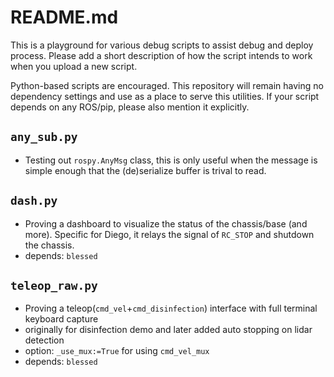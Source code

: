 # README.md

This is a playground for various debug scripts to assist debug and deploy process. Please add a short description of how the script intends to work when you upload a new script.

Python-based scripts are encouraged. This repository will remain having no dependency settings and use as a place to serve this utilities. If your script depends on any ROS/pip, please also mention it explicitly.

## `any_sub.py`
- Testing out `rospy.AnyMsg` class, this is only useful when the message is simple enough that the (de)serialize buffer is trival to read.

## `dash.py`
- Proving a dashboard to visualize the status of the chassis/base (and more). Specific for Diego, it relays the signal of `RC_STOP` and shutdown the chassis.
- depends: `blessed`

## `teleop_raw.py`
- Proving a teleop(`cmd_vel`+`cmd_disinfection`) interface with full terminal keyboard capture
- originally for disinfection demo and later added auto stopping on lidar detection
- option: `_use_mux:=True` for using `cmd_vel_mux`
- depends: `blessed`
